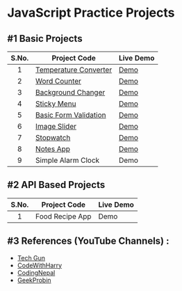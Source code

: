 # JavaScript Practice Projects

## #1 Basic Projects

| S.No. |                               Project Code                                  |               Live Demo                 |
| :---: |   -----------------------------------------------------------------------   |   -----------------------------------   |
|   1   | [Temperature Converter](js-projects/temperature-converter) | [Demo](https://devvanu.github.io/javascript-practice-projects/js-projects/temperature-converter/index.html) |
|   2   | [Word Counter](js-projects/word-counter) | [Demo](https://devvanu.github.io/javascript-practice-projects/js-projects/word-counter/index.html) | 
|   3   | [Background Changer](js-projects/background-changer) | [Demo](https://devvanu.github.io/javascript-practice-projects/js-projects/background-changer/index.html) |
|   4   | [Sticky Menu](js-projects/sticky-menu) | [Demo](https://devvanu.github.io/javascript-practice-projects/js-projects/sticky-menu/index.html) |
|   5   | [Basic Form Validation](js-projects/form-validation) | [Demo](https://devvanu.github.io/javascript-practice-projects/js-projects/form-validation/index.html) |
|   6   | [Image Slider](js-projects/image-slider) | [Demo](https://devvanu.github.io/javascript-practice-projects/js-projects/image-slider/index.html) |
|   7   | [Stopwatch](js-projects/stopwatch) | [Demo](https://devvanu.github.io/javascript-practice-projects/js-projects/stopwatch/index.html) |
|   8   | [Notes App](js-projects/notes-app) | [Demo](https://devvanu.github.io/javascript-practice-projects/js-projects/notes-app/index.html) |
|   9   | Simple Alarm Clock | Demo |

## #2 API Based Projects
| S.No. |                               Project Code                                  |               Live Demo                 |
| :---: |   -----------------------------------------------------------------------   |   -----------------------------------   |
|   1   | Food Recipe App | Demo |

## #3 References (YouTube Channels) :
- [Tech Gun](https://www.youtube.com/c/TechGun)
- [CodeWithHarry](https://www.youtube.com/c/CodeWithHarry)
- [CodingNepal](https://www.youtube.com/codingnepal)
- [GeekProbin](https://www.youtube.com/channel/UCcbrqMDyUZAD0zUnqbWjG0w)
